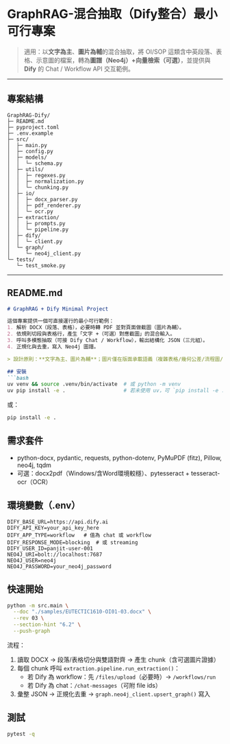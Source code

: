 # GraphRAG-混合抽取（Dify整合）最小可行專案

> 適用：以**文字為主**、**圖片為輔**的混合抽取，將 OI/SOP 這類含中英段落、表格、示意圖的檔案，轉為**圖譜（Neo4j）+向量檢索（可選）**，並提供與 **Dify** 的 Chat / Workflow API 交互範例。

---

## 專案結構
```
GraphRAG-Dify/
├─ README.md
├─ pyproject.toml
├─ .env.example
├─ src/
│  ├─ main.py
│  ├─ config.py
│  ├─ models/
│  │  └─ schema.py
│  ├─ utils/
│  │  ├─ regexes.py
│  │  ├─ normalization.py
│  │  └─ chunking.py
│  ├─ io/
│  │  ├─ docx_parser.py
│  │  ├─ pdf_renderer.py
│  │  └─ ocr.py
│  ├─ extraction/
│  │  ├─ prompts.py
│  │  └─ pipeline.py
│  ├─ dify/
│  │  └─ client.py
│  └─ graph/
│     └─ neo4j_client.py
└─ tests/
   └─ test_smoke.py
```

---

## README.md
```md
# GraphRAG + Dify Minimal Project

這個專案提供一個可直接運行的最小可行範例：
1. 解析 DOCX（段落、表格），必要時轉 PDF 並對頁面做截圖（圖片為輔）。
2. 依規則切段與表格行，產生「文字 +（可選）對應截圖」的混合輸入。
3. 呼叫多模態抽取（可接 Dify Chat / Workflow），輸出結構化 JSON（三元組）。
4. 正規化與去重，寫入 Neo4j 圖譜。

> 設計原則：**文字為主、圖片為輔**；圖片僅在版面承載語義（複雜表格/幾何公差/流程圖/不良照片）時附上，並作為證據與可追溯性。

## 安裝
```bash
uv venv && source .venv/bin/activate  # 或 python -m venv
uv pip install -e .                   # 若未使用 uv，可 `pip install -e .`
```

或：
```bash
pip install -e .
```

## 需求套件
- python-docx, pydantic, requests, python-dotenv, PyMuPDF (fitz), Pillow, neo4j, tqdm
- 可選：docx2pdf（Windows/含Word環境較穩）、pytesseract + tesseract-ocr（OCR）

## 環境變數（.env）
```
DIFY_BASE_URL=https://api.dify.ai
DIFY_API_KEY=your_api_key_here
DIFY_APP_TYPE=workflow   # 值為 chat 或 workflow
DIFY_RESPONSE_MODE=blocking  # 或 streaming
DIFY_USER_ID=panjit-user-001
NEO4J_URI=bolt://localhost:7687
NEO4J_USER=neo4j
NEO4J_PASSWORD=your_neo4j_password
```

## 快速開始
```bash
python -m src.main \
  --doc "./samples/EUTECTIC1610-OI01-03.docx" \
  --rev 03 \
  --section-hint "6.2" \
  --push-graph
```

流程：
1. 讀取 DOCX → 段落/表格切分與雙語對齊 → 產生 chunk（含可選圖片證據）
2. 每個 chunk 呼叫 `extraction.pipeline.run_extraction()`：
   - 若 Dify 為 workflow：先 `/files/upload`（必要時）→ `/workflows/run`
   - 若 Dify 為 chat：`/chat-messages`（可附 file ids）
3. 彙整 JSON → 正規化去重 → `graph.neo4j_client.upsert_graph()` 寫入

## 測試
```bash
pytest -q
```